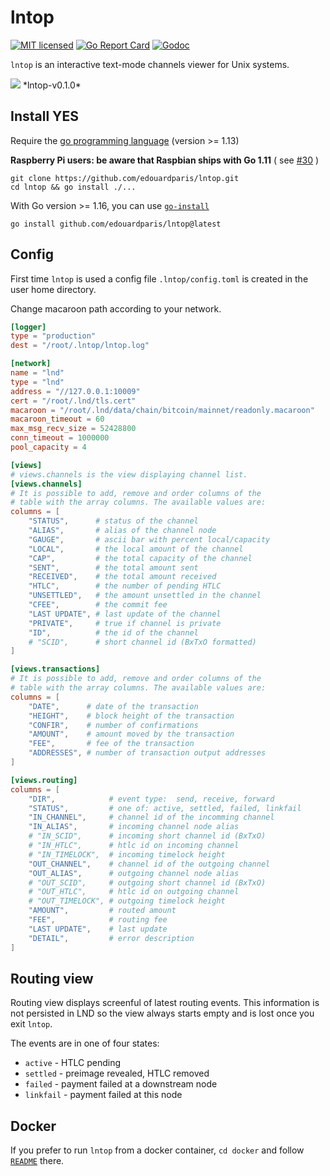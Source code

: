 # lntop

[![MIT licensed](https://img.shields.io/badge/license-MIT-blue.svg)](https://github.com/edouardparis/lntop/blob/master/LICENSE)
[![Go Report Card](https://goreportcard.com/badge/github.com/edouardparis/lntop)](https://goreportcard.com/report/github.com/edouardparis/lntop)
[![Godoc](https://godoc.org/github.com/edouardparis/lntop?status.svg)](https://godoc.org/github.com/edouardparis/lntop)

`lntop` is an interactive text-mode channels viewer for Unix systems.

 <img src="lntop-v0.1.0.png">
 *lntop-v0.1.0*

## Install YES

Require the [go programming language](https://golang.org/) (version >= 1.13)

**Raspberry Pi users: be aware that Raspbian ships with Go 1.11** ( see
[#30](https://github.com/edouardparis/lntop/issues/30) )

```
git clone https://github.com/edouardparis/lntop.git
cd lntop && go install ./...
```

With Go version >= 1.16, you can use [`go-install`](https://golang.org/ref/mod#go-install)

```
go install github.com/edouardparis/lntop@latest
```

## Config

First time `lntop` is used a config file `.lntop/config.toml` is created
in the user home directory.

Change macaroon path according to your network.

```toml
[logger]
type = "production"
dest = "/root/.lntop/lntop.log"

[network]
name = "lnd"
type = "lnd"
address = "//127.0.0.1:10009"
cert = "/root/.lnd/tls.cert"
macaroon = "/root/.lnd/data/chain/bitcoin/mainnet/readonly.macaroon"
macaroon_timeout = 60
max_msg_recv_size = 52428800
conn_timeout = 1000000
pool_capacity = 4

[views]
# views.channels is the view displaying channel list.
[views.channels]
# It is possible to add, remove and order columns of the
# table with the array columns. The available values are:
columns = [
	"STATUS",      # status of the channel
	"ALIAS",       # alias of the channel node
	"GAUGE",       # ascii bar with percent local/capacity
	"LOCAL",       # the local amount of the channel
	"CAP",         # the total capacity of the channel
	"SENT",        # the total amount sent
	"RECEIVED",    # the total amount received
	"HTLC",        # the number of pending HTLC
	"UNSETTLED",   # the amount unsettled in the channel
	"CFEE",        # the commit fee
	"LAST UPDATE", # last update of the channel
	"PRIVATE",     # true if channel is private
	"ID",          # the id of the channel
	# "SCID",      # short channel id (BxTxO formatted)
]

[views.transactions]
# It is possible to add, remove and order columns of the
# table with the array columns. The available values are:
columns = [
	"DATE",      # date of the transaction
	"HEIGHT",    # block height of the transaction
	"CONFIR",    # number of confirmations
	"AMOUNT",    # amount moved by the transaction
	"FEE",       # fee of the transaction
	"ADDRESSES", # number of transaction output addresses
]

[views.routing]
columns = [
	"DIR",            # event type:  send, receive, forward
	"STATUS",         # one of: active, settled, failed, linkfail
	"IN_CHANNEL",     # channel id of the incomming channel
	"IN_ALIAS",       # incoming channel node alias
	# "IN_SCID",      # incoming short channel id (BxTxO)
	# "IN_HTLC",      # htlc id on incoming channel
	# "IN_TIMELOCK",  # incoming timelock height
	"OUT_CHANNEL",    # channel id of the outgoing channel
	"OUT_ALIAS",      # outgoing channel node alias
	# "OUT_SCID",     # outgoing short channel id (BxTxO)
	# "OUT_HTLC",     # htlc id on outgoing channel
	# "OUT_TIMELOCK", # outgoing timelock height
	"AMOUNT",         # routed amount
	"FEE",            # routing fee
	"LAST UPDATE",    # last update
	"DETAIL",         # error description
]
```

## Routing view

Routing view displays screenful of latest routing events. This information
is not persisted in LND so the view always starts empty and is lost once
you exit `lntop`.

The events are in one of four states:

* `active` - HTLC pending
* `settled` - preimage revealed, HTLC removed
* `failed` - payment failed at a downstream node
* `linkfail` - payment failed at this node

## Docker

If you prefer to run `lntop` from a docker container, `cd docker` and follow [`README`](docker/README.md) there.
